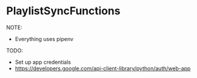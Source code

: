 # PlaylistSyncFunctions

NOTE:
* Everything uses pipenv

TODO:
* Set up app credentials
* https://developers.google.com/api-client-library/python/auth/web-app
    